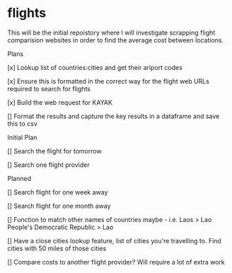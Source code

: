 # flights

This will be the initial repoistory where I will investigate scrapping flight comparision websites in order to find the average cost between locations.

Plans

[x] Lookup list of countries:cities and get their ariport codes 

[x] Ensure this is formatted in the correct way for the flight web URLs required to search for flights

[x] Build the web request for KAYAK

[] Format the results and capture the key results in a dataframe and save this to csv


Initial Plan

[] Search the flight for tomorrow

[] Search one flight provider


Planned

[] Search flight for one week away

[] Search flight for one month away

[] Function to match other names of countries maybe - i.e. Laos > Lao People's Democratic Republic > Lao

[] Have a close cities lookup feature, list of cities you're travelling to. Find cities with 50 miles of those cities

[] Compare costs to another flight provider? Will require a lot of extra work
